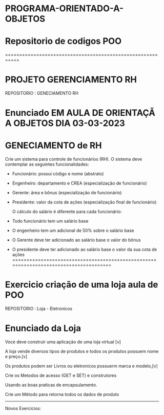 # PROGRAMA-ORIENTADO-A-OBJETOS

# Repositorio de codigos POO
===========================================================

#       PROJETO GERENCIAMENTO RH 

REPOSITORIO : GENECIAMENTO RH 

# Enunciado EM AULA DE ORIENTAÇÃ A OBJETOS DIA 03-03-2023  
 
 # GENECIAMENTO de RH

  Crie um sistema para controle de funcionários (RH). 
  O sistema deve contemplar as seguintes funcionalidades: 
- Funcionário: possui código e nome (abstrato) 
- Engenheiro: departamento e CREA (especialização de funcionário) 

- Gerente: área e bônus (especialização de funcionário) 
- Presidente: valor da cota de ações (especialização final de funcionário)

  O cálculo do salário é diferente para cada funcionário: 
- Todo funcionário tem um salário base 
- O engenheiro tem um adicional de 50% sobre o salário base 
- O Gerente deve ter adicionado ao salário base o valor do bônus 
- O presidente deve ter adicionado ao salário base o valor da sua cota de ações
======================================================================================

# Exercicio criação de uma loja aula de POO
REPOSITORIO : Loja - Eletronicos 

# Enunciado da Loja 

Voce deve construir uma aplicação de uma loja virtual [v]

A loja vende diversos tipos de produtos e todos os produtos possuem nome e preço.[v]

Os produtos podem ser Livros ou eletronicos possuerm marca e modelo,[v]

Crie os Metodos de acesso  (GET e SET) e construtores

Usando as boas praticas de encapsulamento.

Crie um Método para retorna todos os dados de produto
_____________________________________________________________________________________________________________________

Novos Exercicios:
